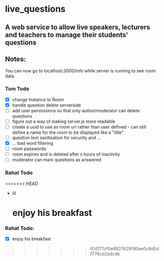 # live_questions

## A web service to allow live speakers, lecturers and teachers to manage their students' questions

## Notes:

You can now go to localhost:3000/info while server is running to see room data

### Tom Todo

- [x] change Instance to Room
- [x] handle question delete serverside
- [ ] add user permissions so that only author/moderator can delete questions
- [ ] figure out a way of making server.js more readable
- [ ] create a uuid to use as room url rather than user defined - can still define a name for the room to be displayed like a "title"
- [ ] question text sanitisation for security and ...
- [x] ... bad word filtering
- [ ] room passwords
- [ ] room expires and is deleted after x hours of inactivity
- [ ] moderator can mark questions as answered

### Rahat Todo

<<<<<<< HEAD

- [x] # enjoy his breakfast

### Rahat Todo:

- [x] enjoy his breakfast

> > > > > > > 61d177cf0e8827629190ee0c8d5df776cd2adcdb
